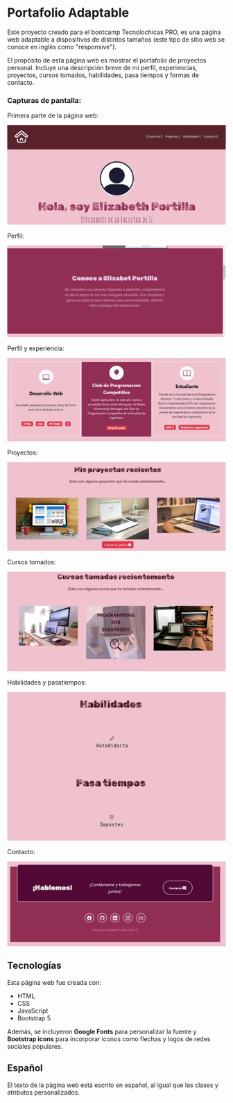 # Portafolio Adaptable 

Este proyecto creado para el bootcamp Tecnolochicas PRO, es una página web adaptable a dispositivos de distintos tamaños (este tipo de sitio web se conoce en inglés como "responsive"). 

El propósito de esta página web es mostrar el portafolio de proyectos personal. Incluye una descripción breve de mi perfil, experiencias, proyectos, cursos tomados, habilidades, pasa tiempos y formas de contacto. 


### Capturas de pantalla:

Primera parte de la página web:

![Primera parte de la página web](imagenes/screenshot1.png)

Perfil:

![Perfil](imagenes/screenshot2.png)

Perfil y experiencia:

![Perfil y experiencia](imagenes/screenshot3.png)

Proyectos:

![Proyectos](imagenes/screenshot4.png)

Cursos tomados:

![Cursos tomados](imagenes/screenshot5.png)

Habilidades y pasatiempos:

![Cursos tomados](imagenes/screenshot6.png)


Contacto:

![Contacto](imagenes/screenshot7.png)

## Tecnologías

Esta página web fue creada con:

* HTML
* CSS
* JavaScript 
* Bootstrap 5

Además, se incluyeron **Google Fonts** para personalizar la fuente y **Bootstrap icons** para incorporar íconos como flechas y logos de redes sociales populares. 

## Español

El texto de la página web está escrito en español, al igual que las clases y atributos personalizados. 




